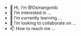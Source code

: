 - 👋 Hi, I’m @Osmangonib
- 👀 I’m interested in ...
- 🌱 I’m currently learning ...
- 💞️ I’m looking to collaborate on ...
- 📫 How to reach me ...

<!---
Osmangonib/Osmangonib is a ✨ special ✨ repository because its `README.md` (this file) appears on your GitHub profile.
You can click the Preview link to take a look at your changes.
--->
